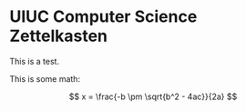 # UIUC Computer Science Zettelkasten

<script type="text/javascript" async
  src="https://cdnjs.cloudflare.com/ajax/libs/mathjax/2.7.7/latest.js?config=TeX-MML-AM_CHTML">
</script>

This is a test.

This is some math:

$$ x = \frac{-b \pm \sqrt{b^2 - 4ac}}{2a} $$
